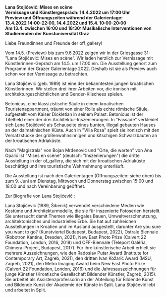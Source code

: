 **Lana Stojićević: Mises en scène**  
**Vernissage und Künstlergespräch: 14.4.2022 um 17:00 Uhr**  
**Preview und Öffnungszeiten während der Galerientage:**  
**13.4.2022 14:00-22:00, 14.4.2022 und 15.4. 10:00-20:00**  
**Am 13.4. zwischen 16:00 und 18:30: Musikalische Interventionen von Studierenden der Kunstuniversität Graz**


Liebe Freundinnen und Freunde der off_gallery!

Vom 14.5. (Preview:) bis zum 9.6.2022 zeigen wir in der Griesgasse 31: "Lana Stojićević: Mises en scène". Wir laden herzlich zur Vernissage mit Künstlerinnen-Gepräch am 14.5. um 17:00 ein. Die Ausstellung gehört zum Programm der Grazer Galerientage 2022. Deshalb ist sie als Preview auch schon vor der Vernissage zu betrachten. 

Lana Stojićević (geb. 1989) ist eine der bekanntesten jungen kroatischen Künstlerinnen. Wir stellen drei ihrer Arbeiten vor, die ironisch mit architekturgeschichtlichen und Gender-Klischees spielen.

Betonicus, eine klassizistische Säule in einem kroatischen Touristenappartment, träumt von einer Rolle als echte römische Säule, aufgestellt vom Kaiser Diokletian in seinem Palast. Betonicus ist der Titelheld einer der drei Architektur-Inszenierungen. In "Fassade" verkleidet sich Lana Stojićević als Schauseite eines bunten, illegal gebauten Hauses an der dalmatinischen Küste. Auch in "Villa Rosa" spielt sie ironisch mit den Versatzstücke der größenwahnsinnigen und kitschigen Schwarzbauten an der kroatischen Adriaküste.

Nach "Magistrala" von Bojan Mrđenović und "Orte, die warten" von Ana Opalić ist "Mises en scène" (deutsch: "Inszenierungen") die dritte Ausstellung in der of_gallery, die sich mit der kroatischen Adriaküste beschäftigt und ihre touristische Wahrnehmung unterläuft. 
  
Die Ausstellung ist nach den Galerientagen (Öffnungszeiten: siehe oben) bis zum 9. Juni am Dienstag, Mittwoch und Donnerstag zwischen 15:00 und 18:00 und nach Vereinbarung geöffnet.

Zur Biografie von Lana Stojićević :

Lana Stojićević (1989, Šibenik) verwendet verschiedene Medien wie Kostüme und Architekturmodelle, die sie für inszenierte Fotoserien herstellt. Sie untersucht damit Themen wie Illegales Bauen, Umweltverschmutzung, architektonisches und industrielles Erbe. Sie hat auf zahlreichen Ausstellungen in Kroatien und im Ausland ausgestellt, darunter Are you sure you want to go? (Kunstviertel Budapest, Budapest, 2022), Ostrale Biennale (Robotron Kantine, Dresden, 2021), New East Photo Prize (Calvert 22 Foundation, London, 2016, 2018) und OFF-Biennale (Teleport Galéria, Chimera-Project, Budapest, 2017). Für ihre künstlerische Arbeit erhielt sie mehrere Auszeichnungen, wie den Radoslav Putar Award (Institute for Contemporary Art, Zagreb, 2021), den dritten Ivan Kožarić Award (MSU, Zagreb, 2021), den Metro Imaging Award beim New East Photo Prize (Calvert 22 Foundation, London, 2016) und die Jahresauszeichnungen für junge Künstler (Kroatische Gesellschaft Bildender Künstler, Zagreb, 2015). Sie arbeitet als Assistenzprofessorin an der Abteilung für Bildende Kunst und Bildende Kunst der Akademie der Künste in Split. Lana Stojićević lebt und arbeitet in Split.


